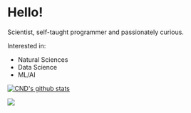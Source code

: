 # Hello!

Scientist, self-taught programmer and passionately curious.

Interested in:
- Natural Sciences
- Data Science
- ML/AI


[![CND's github stats](https://github-readme-stats.vercel.app/api?username=rosnetwolf&theme=darcula&show_icons=true)](https://github.com/rosnetwolf)

![](https://komarev.com/ghpvc/?username=rosnetwolfr&color=orange)
